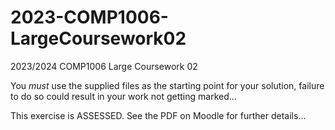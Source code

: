 # 2023-COMP1006-LargeCoursework02

2023/2024 COMP1006 Large Coursework 02

You *must* use the supplied files as the starting point for your solution, failure to do so could result in your work not getting marked...

This exercise is ASSESSED. See the PDF on Moodle for further details...
